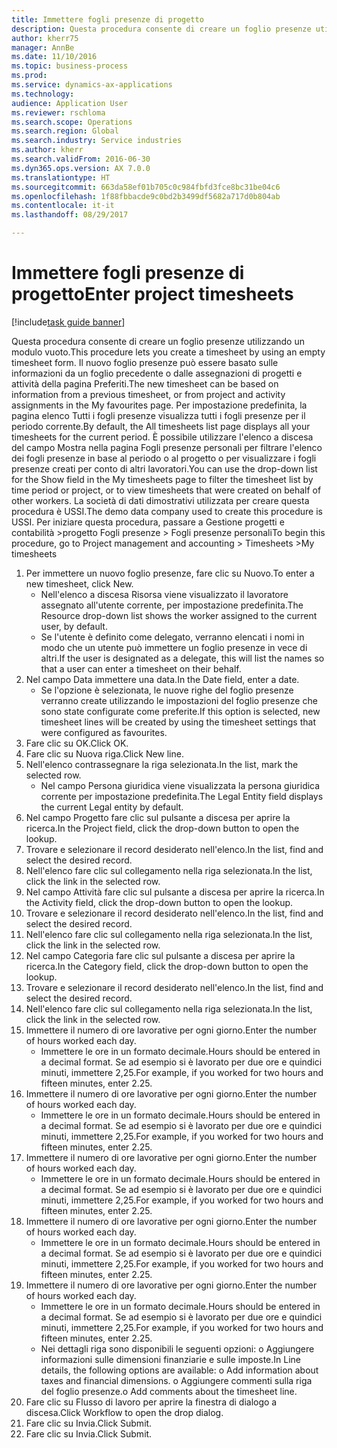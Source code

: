 ```yaml
--- 
title: Immettere fogli presenze di progetto
description: Questa procedura consente di creare un foglio presenze utilizzando un modulo vuoto.
author: kherr75
manager: AnnBe
ms.date: 11/10/2016
ms.topic: business-process
ms.prod: 
ms.service: dynamics-ax-applications
ms.technology: 
audience: Application User
ms.reviewer: rschloma
ms.search.scope: Operations
ms.search.region: Global
ms.search.industry: Service industries
ms.author: kherr
ms.search.validFrom: 2016-06-30
ms.dyn365.ops.version: AX 7.0.0
ms.translationtype: HT
ms.sourcegitcommit: 663da58ef01b705c0c984fbfd3fce8bc31be04c6
ms.openlocfilehash: 1f88fbbacde9c0bd2b3499df5682a717d0b804ab
ms.contentlocale: it-it
ms.lasthandoff: 08/29/2017

---
```

# <a name="enter-project-timesheets"></a><span data-ttu-id="74e09-103">Immettere fogli presenze di progetto</span><span class="sxs-lookup"><span data-stu-id="74e09-103">Enter project timesheets</span></span>

[!include[task guide banner](../../includes/task-guide-banner.md)]

<span data-ttu-id="74e09-104">Questa procedura consente di creare un foglio presenze utilizzando un modulo vuoto.</span><span class="sxs-lookup"><span data-stu-id="74e09-104">This procedure lets you create a timesheet by using an empty timesheet form.</span></span> <span data-ttu-id="74e09-105">Il nuovo foglio presenze può essere basato sulle informazioni da un foglio precedente o dalle assegnazioni di progetti e attività della pagina Preferiti.</span><span class="sxs-lookup"><span data-stu-id="74e09-105">The new timesheet can be based on information from a previous timesheet, or from project and activity assignments in the My favourites page.</span></span> <span data-ttu-id="74e09-106">Per impostazione predefinita, la pagina elenco Tutti i fogli presenze visualizza tutti i fogli presenze per il periodo corrente.</span><span class="sxs-lookup"><span data-stu-id="74e09-106">By default, the All timesheets list page displays all your timesheets for the current period.</span></span> <span data-ttu-id="74e09-107">È possibile utilizzare l'elenco a discesa del campo Mostra nella pagina Fogli presenze personali per filtrare l'elenco dei fogli presenze in base al periodo o al progetto o per visualizzare i fogli presenze creati per conto di altri lavoratori.</span><span class="sxs-lookup"><span data-stu-id="74e09-107">You can use the drop-down list for the Show field in the My timesheets page to filter the timesheet list by time period or project, or to view timesheets that were created on behalf of other workers.</span></span> <span data-ttu-id="74e09-108">La società di dati dimostrativi utilizzata per creare questa procedura è USSI.</span><span class="sxs-lookup"><span data-stu-id="74e09-108">The demo data company used to create this procedure is USSI.</span></span> <span data-ttu-id="74e09-109">Per iniziare questa procedura, passare a Gestione progetti e contabilità >progetto Fogli presenze > Fogli presenze personali</span><span class="sxs-lookup"><span data-stu-id="74e09-109">To begin this procedure, go to Project management and accounting > Timesheets >My timesheets</span></span>

1. <span data-ttu-id="74e09-110">Per immettere un nuovo foglio presenze, fare clic su Nuovo.</span><span class="sxs-lookup"><span data-stu-id="74e09-110">To enter a new timesheet, click New.</span></span>
    * <span data-ttu-id="74e09-111">Nell'elenco a discesa Risorsa viene visualizzato il lavoratore assegnato all'utente corrente, per impostazione predefinita.</span><span class="sxs-lookup"><span data-stu-id="74e09-111">The Resource drop-down list shows the worker assigned to the current user, by default.</span></span>  
    * <span data-ttu-id="74e09-112">Se l'utente è definito come delegato, verranno elencati i nomi in modo che un utente può immettere un foglio presenze in vece di altri.</span><span class="sxs-lookup"><span data-stu-id="74e09-112">If the user is designated as a delegate, this will list the names so that a user can enter a timesheet on their behalf.</span></span>  
2. <span data-ttu-id="74e09-113">Nel campo Data immettere una data.</span><span class="sxs-lookup"><span data-stu-id="74e09-113">In the Date field, enter a date.</span></span>
    * <span data-ttu-id="74e09-114">Se l'opzione è selezionata, le nuove righe del foglio presenze verranno create utilizzando le impostazioni del foglio presenze che sono state configurate come preferite.</span><span class="sxs-lookup"><span data-stu-id="74e09-114">If this option is selected, new timesheet lines will be created by using the timesheet settings that were configured as favourites.</span></span>  
3. <span data-ttu-id="74e09-115">Fare clic su OK.</span><span class="sxs-lookup"><span data-stu-id="74e09-115">Click OK.</span></span>
4. <span data-ttu-id="74e09-116">Fare clic su Nuova riga.</span><span class="sxs-lookup"><span data-stu-id="74e09-116">Click New line.</span></span>
5. <span data-ttu-id="74e09-117">Nell'elenco contrassegnare la riga selezionata.</span><span class="sxs-lookup"><span data-stu-id="74e09-117">In the list, mark the selected row.</span></span>
    * <span data-ttu-id="74e09-118">Nel campo Persona giuridica viene visualizzata la persona giuridica corrente per impostazione predefinita.</span><span class="sxs-lookup"><span data-stu-id="74e09-118">The Legal Entity field displays the current Legal entity by default.</span></span>   
6. <span data-ttu-id="74e09-119">Nel campo Progetto fare clic sul pulsante a discesa per aprire la ricerca.</span><span class="sxs-lookup"><span data-stu-id="74e09-119">In the Project field, click the drop-down button to open the lookup.</span></span>
7. <span data-ttu-id="74e09-120">Trovare e selezionare il record desiderato nell'elenco.</span><span class="sxs-lookup"><span data-stu-id="74e09-120">In the list, find and select the desired record.</span></span>
8. <span data-ttu-id="74e09-121">Nell'elenco fare clic sul collegamento nella riga selezionata.</span><span class="sxs-lookup"><span data-stu-id="74e09-121">In the list, click the link in the selected row.</span></span>
9. <span data-ttu-id="74e09-122">Nel campo Attività fare clic sul pulsante a discesa per aprire la ricerca.</span><span class="sxs-lookup"><span data-stu-id="74e09-122">In the Activity field, click the drop-down button to open the lookup.</span></span>
10. <span data-ttu-id="74e09-123">Trovare e selezionare il record desiderato nell'elenco.</span><span class="sxs-lookup"><span data-stu-id="74e09-123">In the list, find and select the desired record.</span></span>
11. <span data-ttu-id="74e09-124">Nell'elenco fare clic sul collegamento nella riga selezionata.</span><span class="sxs-lookup"><span data-stu-id="74e09-124">In the list, click the link in the selected row.</span></span>
12. <span data-ttu-id="74e09-125">Nel campo Categoria fare clic sul pulsante a discesa per aprire la ricerca.</span><span class="sxs-lookup"><span data-stu-id="74e09-125">In the Category field, click the drop-down button to open the lookup.</span></span>
13. <span data-ttu-id="74e09-126">Trovare e selezionare il record desiderato nell'elenco.</span><span class="sxs-lookup"><span data-stu-id="74e09-126">In the list, find and select the desired record.</span></span>
14. <span data-ttu-id="74e09-127">Nell'elenco fare clic sul collegamento nella riga selezionata.</span><span class="sxs-lookup"><span data-stu-id="74e09-127">In the list, click the link in the selected row.</span></span>
15. <span data-ttu-id="74e09-128">Immettere il numero di ore lavorative per ogni giorno.</span><span class="sxs-lookup"><span data-stu-id="74e09-128">Enter the number of hours worked each day.</span></span>
    * <span data-ttu-id="74e09-129">Immettere le ore in un formato decimale.</span><span class="sxs-lookup"><span data-stu-id="74e09-129">Hours should be entered in a decimal format.</span></span>  <span data-ttu-id="74e09-130">Se ad esempio si è lavorato per due ore e quindici minuti, immettere 2,25.</span><span class="sxs-lookup"><span data-stu-id="74e09-130">For example, if you worked for two hours and fifteen minutes, enter 2.25.</span></span>   
16. <span data-ttu-id="74e09-131">Immettere il numero di ore lavorative per ogni giorno.</span><span class="sxs-lookup"><span data-stu-id="74e09-131">Enter the number of hours worked each day.</span></span>
    * <span data-ttu-id="74e09-132">Immettere le ore in un formato decimale.</span><span class="sxs-lookup"><span data-stu-id="74e09-132">Hours should be entered in a decimal format.</span></span>  <span data-ttu-id="74e09-133">Se ad esempio si è lavorato per due ore e quindici minuti, immettere 2,25.</span><span class="sxs-lookup"><span data-stu-id="74e09-133">For example, if you worked for two hours and fifteen minutes, enter 2.25.</span></span>   
17. <span data-ttu-id="74e09-134">Immettere il numero di ore lavorative per ogni giorno.</span><span class="sxs-lookup"><span data-stu-id="74e09-134">Enter the number of hours worked each day.</span></span>
    * <span data-ttu-id="74e09-135">Immettere le ore in un formato decimale.</span><span class="sxs-lookup"><span data-stu-id="74e09-135">Hours should be entered in a decimal format.</span></span>  <span data-ttu-id="74e09-136">Se ad esempio si è lavorato per due ore e quindici minuti, immettere 2,25.</span><span class="sxs-lookup"><span data-stu-id="74e09-136">For example, if you worked for two hours and fifteen minutes, enter 2.25.</span></span>   
18. <span data-ttu-id="74e09-137">Immettere il numero di ore lavorative per ogni giorno.</span><span class="sxs-lookup"><span data-stu-id="74e09-137">Enter the number of hours worked each day.</span></span>
    * <span data-ttu-id="74e09-138">Immettere le ore in un formato decimale.</span><span class="sxs-lookup"><span data-stu-id="74e09-138">Hours should be entered in a decimal format.</span></span>  <span data-ttu-id="74e09-139">Se ad esempio si è lavorato per due ore e quindici minuti, immettere 2,25.</span><span class="sxs-lookup"><span data-stu-id="74e09-139">For example, if you worked for two hours and fifteen minutes, enter 2.25.</span></span>   
19. <span data-ttu-id="74e09-140">Immettere il numero di ore lavorative per ogni giorno.</span><span class="sxs-lookup"><span data-stu-id="74e09-140">Enter the number of hours worked each day.</span></span>
    * <span data-ttu-id="74e09-141">Immettere le ore in un formato decimale.</span><span class="sxs-lookup"><span data-stu-id="74e09-141">Hours should be entered in a decimal format.</span></span>  <span data-ttu-id="74e09-142">Se ad esempio si è lavorato per due ore e quindici minuti, immettere 2,25.</span><span class="sxs-lookup"><span data-stu-id="74e09-142">For example, if you worked for two hours and fifteen minutes, enter 2.25.</span></span>   
    * <span data-ttu-id="74e09-143">Nei dettagli riga sono disponibili le seguenti opzioni:  o  Aggiungere informazioni sulle dimensioni finanziarie e sulle imposte.</span><span class="sxs-lookup"><span data-stu-id="74e09-143">In Line details, the following options are available:  o  Add information about taxes and financial dimensions.</span></span>  <span data-ttu-id="74e09-144">o    Aggiungere commenti sulla riga del foglio presenze.</span><span class="sxs-lookup"><span data-stu-id="74e09-144">o    Add comments about the timesheet line.</span></span>  
20. <span data-ttu-id="74e09-145">Fare clic su Flusso di lavoro per aprire la finestra di dialogo a discesa.</span><span class="sxs-lookup"><span data-stu-id="74e09-145">Click Workflow to open the drop dialog.</span></span>
21. <span data-ttu-id="74e09-146">Fare clic su Invia.</span><span class="sxs-lookup"><span data-stu-id="74e09-146">Click Submit.</span></span>
22. <span data-ttu-id="74e09-147">Fare clic su Invia.</span><span class="sxs-lookup"><span data-stu-id="74e09-147">Click Submit.</span></span>


